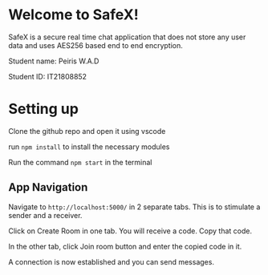 # Welcome to SafeX!

SafeX is a secure real time chat application that does not store any user data and uses AES256 based end to end encryption.

Student name: Peiris W.A.D

Student ID: IT21808852

# Setting up

Clone the github repo and open it using vscode

run `npm install`  to install the necessary modules

Run the command `npm start` in the terminal

## App Navigation
Navigate to `http://localhost:5000/` in 2 separate tabs. This is to stimulate a sender and a receiver.

Click on Create Room in one tab. You will receive a code. Copy that code.

In the other tab, click Join room button and enter the copied code in it.

A connection is now established and you can send messages.

